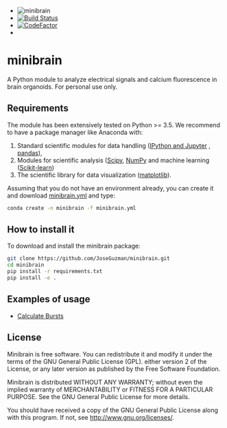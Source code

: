* ![minibrain](https://github.com/JoseGuzman/minibrain/workflows/minibrain/badge.svg)
* [![Build Status](https://travis-ci.com/JoseGuzman/minibrain.svg?branch=master)](https://travis-ci.com/JoseGuzman/minibrain)
* [![CodeFactor](https://www.codefactor.io/repository/github/joseguzman/minibrain/badge)](https://www.codefactor.io/repository/github/joseguzman/minibrain)
* 

# minibrain 

A Python module to analyze electrical signals and calcium fluorescence in brain organoids. For personal use only.

## Requirements

The module has been extensively tested on Python >= 3.5. We recommend to have a package manager like Anaconda with:
1. Standard scientific modules for data handling ([IPython and Jupyter](https://ipython.org/) , [pandas](https://pandas.pydata.org/)), 
2. Modules for scientific analysis ([Scipy](https://scipy.org/), [NumPy](https://numpy.org/) and machine learning ([Scikit-learn](https://scikit-learn.org/)) 
3. The scientific library for data visualization ([matplotlib](https://matplotlib.org/)). 

Assuming that you do not have an environment already, you can create it and download [minibrain.yml](https://github.com/JoseGuzman/minibrain/blob/master/minibrain.yml) and type:

```bash
conda create -n minibrain -f minibrain.yml
```

## How to install it

To download and install the minibrain package:

```bash
git clone https://github.com/JoseGuzman/minibrain.git
cd minibrain
pip install -r requirements.txt
pip install -e .
```

## Examples of usage

* [Calculate Bursts](https://github.com/JoseGuzman/minibrain/wiki/Calculate-Burst)

## License
Minibrain is free software. You can redistribute it and modify it under the terms of the GNU General Public License (GPL).   either version 2 of the License, or any later version as published by the Free Software Foundation.

Minibrain is distributed WITHOUT ANY WARRANTY; without even the implied warranty of MERCHANTABILITY or FITNESS FOR A PARTICULAR PURPOSE. See the GNU General Public License for more details.

You should have received a copy of the GNU General Public License along with this program. If not, see http://www.gnu.org/licenses/.
